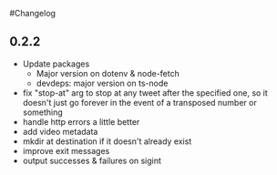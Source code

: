 #Changelog

## 0.2.2

- Update packages
  - Major version on dotenv & node-fetch
  - devdeps: major version on ts-node
- fix "stop-at" arg to stop at any tweet after the specified one, so it doesn't just go forever in the event of a transposed number or something
- handle http errors a little better
- add video metadata
- mkdir at destination if it doesn't already exist
- improve exit messages
- output successes & failures on sigint
